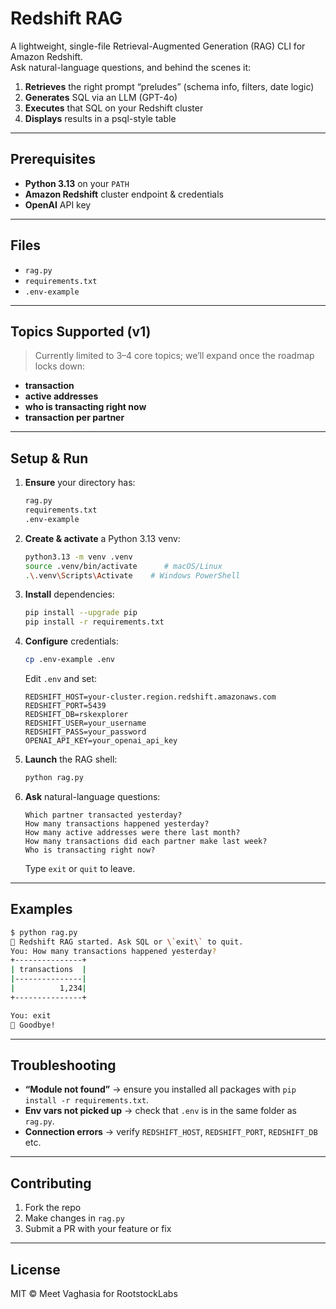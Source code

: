 # Redshift RAG

A lightweight, single-file Retrieval-Augmented Generation (RAG) CLI for Amazon Redshift.  
Ask natural-language questions, and behind the scenes it:

1. **Retrieves** the right prompt “preludes” (schema info, filters, date logic)  
2. **Generates** SQL via an LLM (GPT-4o)  
3. **Executes** that SQL on your Redshift cluster  
4. **Displays** results in a psql-style table  

---

## Prerequisites

- **Python 3.13** on your `PATH`  
- **Amazon Redshift** cluster endpoint & credentials  
- **OpenAI** API key  

---

## Files

- `rag.py`  
- `requirements.txt`  
- `.env-example`  

---

## Topics Supported (v1)

> Currently limited to 3–4 core topics; we’ll expand once the roadmap locks down:

- **transaction**  
- **active addresses**  
- **who is transacting right now**  
- **transaction per partner**

---

## Setup & Run

1. **Ensure** your directory has:
   ```bash
   rag.py
   requirements.txt
   .env-example
   ```

2. **Create & activate** a Python 3.13 venv:
   ```bash
   python3.13 -m venv .venv
   source .venv/bin/activate      # macOS/Linux
   .\.venv\Scripts\Activate    # Windows PowerShell
   ```

3. **Install** dependencies:
   ```bash
   pip install --upgrade pip
   pip install -r requirements.txt
   ```

4. **Configure** credentials:
   ```bash
   cp .env-example .env
   ```
   Edit `.env` and set:
   ```env
   REDSHIFT_HOST=your-cluster.region.redshift.amazonaws.com
   REDSHIFT_PORT=5439
   REDSHIFT_DB=rskexplorer
   REDSHIFT_USER=your_username
   REDSHIFT_PASS=your_password
   OPENAI_API_KEY=your_openai_api_key
   ```

5. **Launch** the RAG shell:
   ```bash
   python rag.py
   ```

6. **Ask** natural-language questions:
   ```text
   Which partner transacted yesterday?
   How many transactions happened yesterday?
   How many active addresses were there last month?
   How many transactions did each partner make last week?
   Who is transacting right now?
   ```
   Type `exit` or `quit` to leave.

---

## Examples

```bash
$ python rag.py
🤖 Redshift RAG started. Ask SQL or \`exit\` to quit.
You: How many transactions happened yesterday?
+---------------+
| transactions  |
|---------------|
|          1,234|
+---------------+

You: exit
👋 Goodbye!
```

---

## Troubleshooting

- **“Module not found”** → ensure you installed all packages with `pip install -r requirements.txt`.  
- **Env vars not picked up** → check that `.env` is in the same folder as `rag.py`.  
- **Connection errors** → verify `REDSHIFT_HOST`, `REDSHIFT_PORT`, `REDSHIFT_DB` etc.  

---

## Contributing

1. Fork the repo  
2. Make changes in `rag.py`  
3. Submit a PR with your feature or fix  

---

## License

MIT © Meet Vaghasia for RootstockLabs
